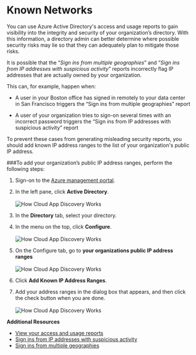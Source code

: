 <properties 
	pageTitle="Known Networks" 
	description="By configuring known networks, you can avoid having IP addresses that are owned by your organization included in the Sign ins from multiple geographies and Sign ins from IP addresses with suspicious activity reports." 
	services="active-directory" 
	documentationCenter="" 
	authors="markusvi" 
	manager="msStevenPo"  
	editor=""/>

<tags 
	ms.service="active-directory" 
	ms.date="09/03/2015" 
	wacn.date=""/>

# Known Networks


You can use Azure Active Directory's access and usage reports to gain visibility into the integrity and security of your organization’s directory. With this information, a directory admin can better determine where possible security risks may lie so that they can adequately plan to mitigate those risks.

It is possible that the “*Sign ins from multiple geographies*” and “*Sign ins from IP addresses with suspicious activity*” reports incorrectly flag IP addresses that are actually owned by your organization. 

This can, for example, happen when: 

- A user in your Boston office has signed in remotely to your data center in San Francisco triggers the “Sign ins from multiple geographies” report 

- A user of your organization tries to sign-on several times with an incorrect password triggers the “Sign ins from IP addresses with suspicious activity” report 

To prevent these cases from generating misleading security reports, you should add known IP address ranges to the list of your organization's public IP address.    


###To add your organization’s public IP address ranges, perform the following steps: 

1.	Sign-on to the [Azure management portal](https://manage.windowsazure.cn).

2.	In the left pane, click **Active Directory**. <br><br>![How Cloud App Discovery Works](./media/active-directory-known-networks/known-netwoks-01.png)

3.	In the **Directory** tab, select your directory.

4.	In the menu on the top, click **Configure**. <br><br>![How Cloud App Discovery Works](./media/active-directory-known-networks/known-netwoks-02.png)

5.	On the Configure tab, go to **your organizations public IP address ranges** <br><br>![How Cloud App Discovery Works](./media/active-directory-known-networks/known-netwoks-03.png)

6.	Click **Add Known IP Address Ranges**.

7.	Add your address ranges in the dialog box that appears, and then click the check button  when you are done. <br><br>![How Cloud App Discovery Works](./media/active-directory-known-networks/known-netwoks-04.png)


**Additional Resources**


* [View your access and usage reports](/documentation/articles/active-directory-view-access-usage-reports)
* [Sign ins from IP addresses with suspicious activity](/documentation/articles/active-directory-reporting-sign-ins-from-ip-addresses-with-suspicious-activity)
* [Sign ins from multiple geographies](/documentation/articles/active-directory-reporting-sign-ins-from-multiple-geographies)


